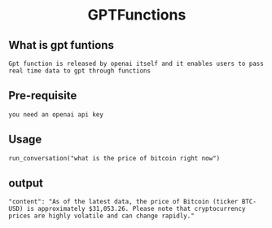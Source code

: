 <div align=center>

# GPTFunctions
</div>

## What is gpt funtions

```shell
Gpt function is released by openai itself and it enables users to pass real time data to gpt through functions
```

## Pre-requisite

```shell
you need an openai api key
```

## Usage

```shell
run_conversation("what is the price of bitcoin right now")
```
## output

```shell
"content": "As of the latest data, the price of Bitcoin (ticker BTC-USD) is approximately $31,053.26. Please note that cryptocurrency prices are highly volatile and can change rapidly."
```


